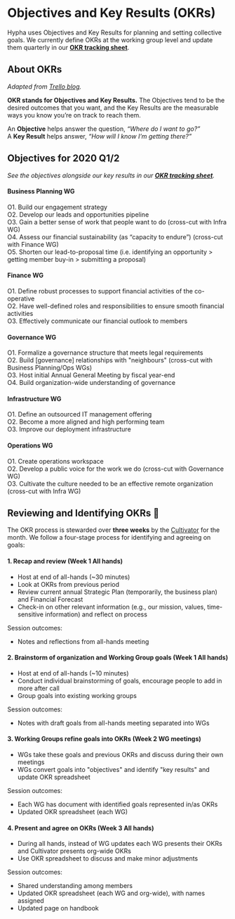 # Objectives and Key Results (OKRs)

Hypha uses Objectives and Key Results for planning and setting collective goals.
We currently define OKRs at the working group level and update them quarterly in our [**OKR tracking sheet**](https://docs.google.com/spreadsheets/d/1hMFS3IhzZOFQA-yjt7lFcoVO0Ry6erFEH7D1NswvDtA/edit). 

## About OKRs

_Adapted from [Trello blog](https://blog.trello.com/okrs-set-achieve-track-trello)._

**OKR stands for Objectives and Key Results.** The Objectives tend to be the desired outcomes that you want, and the Key Results are the measurable ways you know you’re on track to reach them.

An **Objective** helps answer the question, _“Where do I want to go?”_  
A **Key Result** helps answer, _“How will I know I’m getting there?”_

## Objectives for 2020 Q1/2 

_See the objectives alongside our key results in our [**OKR tracking sheet**](https://docs.google.com/spreadsheets/d/1hMFS3IhzZOFQA-yjt7lFcoVO0Ry6erFEH7D1NswvDtA/edit)._

#### Business Planning WG

O1. Build our engagement strategy  
O2. Develop our leads and opportunities pipeline  
O3. Gain a better sense of work that people want to do (cross-cut with Infra WG)  
O4. Assess our financial sustainability (as “capacity to endure”) (cross-cut with Finance WG)  
O5. Shorten our lead-to-proposal time (i.e. identifying an opportunity > getting member buy-in > submitting a proposal)  

#### Finance WG

O1. Define robust processes to support financial activities of the co-operative  
O2. Have well-defined roles and responsibilities to ensure smooth financial activities  
O3. Effectively communicate our financial outlook to members  

#### Governance WG 

O1. Formalize a governance structure that meets legal requirements  
O2. Build [governance] relationships with "neighbours" (cross-cut with Business Planning/Ops WGs)  
O3. Host initial Annual General Meeting by fiscal year-end  
O4. Build organization-wide understanding of governance  

#### Infrastructure WG

O1. Define an outsourced IT management offering  
O2. Become a more aligned and high performing team  
O3. Improve our deployment infrastructure  

#### Operations WG

O1. Create operations workspace  
O2. Develop a public voice for the work we do (cross-cut with Governance WG)  
O3. Cultivate the culture needed to be an effective remote organization (cross-cut with Infra WG)  

## Reviewing and Identifying OKRs 🚧

The OKR process is stewarded over **three weeks** by the [Cultivator](roles.md#cultivator-aka-meeting-chair) for the month. We follow a four-stage process for identifying and agreeing on goals:

#### 1. Recap and review (Week 1 All hands)

- Host at end of all-hands (~30 minutes)
- Look at OKRs from previous period
- Review current annual Strategic Plan (temporarily, the business plan) and Financial Forecast
- Check-in on other relevant information (e.g., our mission, values, time-sensitive information) and reflect on process

Session outcomes:
- Notes and reflections from all-hands meeting

#### 2. Brainstorm of organization and Working Group goals (Week 1 All hands)

- Host at end of all-hands (~10 minutes)
- Conduct individual brainstorming of goals, encourage people to add in more after call
- Group goals into existing working groups

Session outcomes:
- Notes with draft goals from all-hands meeting separated into WGs

#### 3. Working Groups refine goals into OKRs (Week 2 WG meetings)

- WGs take these goals and previous OKRs and discuss during their own meetings
- WGs convert goals into "objectives" and identify "key results" and update OKR spreadsheet

Session outcomes:
- Each WG has document with identified goals represented in/as OKRs 
- Updated OKR spreadsheet (each WG)

#### 4. Present and agree on OKRs (Week 3 All hands)

- During all hands, instead of WG updates each WG presents their OKRs and Cultivator presents org-wide OKRs
- Use OKR spreadsheet to discuss and make minor adjustments

Session outcomes:
- Shared understanding among members 
- Updated OKR spreadsheet (each WG and org-wide), with names assigned
- Updated page on handbook
